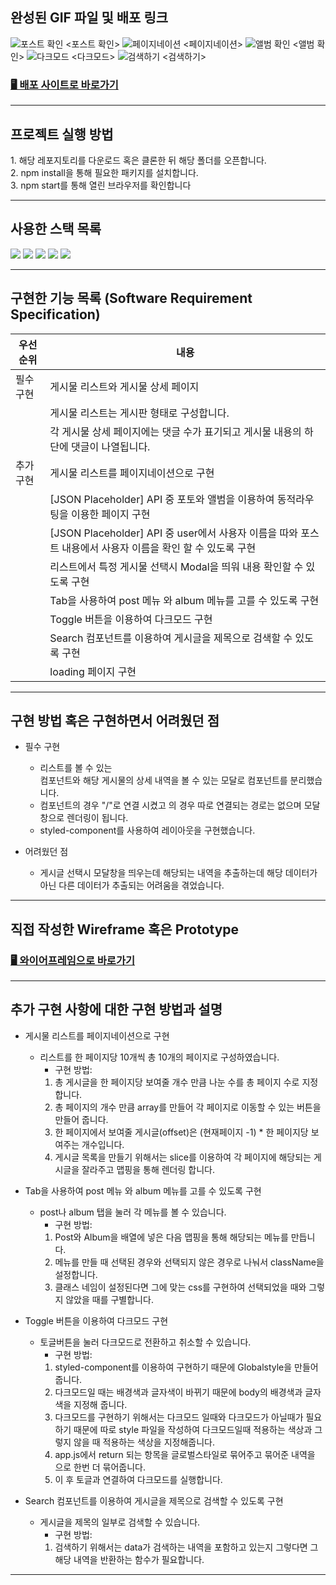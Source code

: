 
<h2>완성된 GIF 파일 및 배포 링크</h2>


![포스트 확인](https://user-images.githubusercontent.com/91598778/182533571-3a53f1d4-5815-48d7-afe3-9d6f108dd1bf.gif)
<포스트 확인>
![페이지네이션](https://user-images.githubusercontent.com/91598778/182533546-5feb612b-0350-417e-8b51-f14c340e4179.gif)
<페이지네이션>
![앨범 확인](https://user-images.githubusercontent.com/91598778/182533582-1fbfd23a-3ad7-4152-ba09-5697695434d0.gif)
<앨범 확인>
![다크모드](https://user-images.githubusercontent.com/91598778/182533562-f2d1a9ae-e20a-4d95-b4a4-b53853af1501.gif)
<다크모드>
![검색하기](https://user-images.githubusercontent.com/91598778/182533570-6be60436-0463-4177-9a94-b5f951fcfd55.gif)
<검색하기>


<h3><a href="http://jeongmin7.surge.sh" target='_blank'>🖥 배포 사이트로 바로가기  </a></h3>

*** 
<h2> 프로젝트 실행 방법 </h2>
1. 해당 레포지토리를 다운로드 혹은 클론한 뒤 해당 폴더를 오픈합니다. <br/>
2. npm install을 통해 필요한 패키지를 설치합니다.<br/>
3. npm start를 통해 열린 브라우저를 확인합니다<br/>

***

<h2> 사용한 스택 목록</h2>
<img src="https://img.shields.io/badge/html5-E34F26?style=for-the-badge&logo=html5&logoColor=white"> 
<img src="https://img.shields.io/badge/css-1572B6?style=for-the-badge&logo=css3&logoColor=white"> 
<img src="https://img.shields.io/badge/javascript-F7DF1E?style=for-the-badge&logo=javascript&logoColor=black"> 
<img src="https://img.shields.io/badge/react-61DAFB?style=for-the-badge&logo=react&logoColor=black"> 
<img src="https://img.shields.io/badge/styledcomponents-DB7093?style=for-the-badge&logo=styledcomponents&logoColor=black">

***
<h2> 구현한 기능 목록 (Software Requirement Specification)</h2>

우선순위|내용|
|---|---|
|필수 구현|게시물 리스트와 게시물 상세 페이지|
||게시물 리스트는 게시판 형태로 구성합니다.|
||각 게시물 상세 페이지에는 댓글 수가 표기되고 게시물 내용의 하단에 댓글이 나열됩니다.|
|추가 구현 | 게시물 리스트를 페이지네이션으로 구현|
||[JSON Placeholder] API 중 포토와 앨범을 이용하여 동적라우팅을 이용한 페이지 구현 |
||[JSON Placeholder] API 중 user에서 사용자 이름을 따와 포스트 내용에서 사용자 이름을 확인 할 수 있도록 구현 |
||리스트에서 특정 게시물 선택시 Modal을 띄워 내용 확인할 수 있도록 구현|
||Tab을 사용하여 post 메뉴 와 album 메뉴를 고를 수 있도록 구현 |
|| Toggle 버튼을 이용하여 다크모드 구현 |
||Search 컴포넌트를 이용하여 게시글을 제목으로 검색할 수 있도록 구현  |
||loading 페이지 구현  |

*** 

<h2>구현 방법 혹은 구현하면서 어려웠던 점</h2>

* 필수 구현
  + 리스트를 볼 수 있는 <Main />컴포넌트와 해당 게시물의 상세 내역을 볼 수 있는 <Post /> 모달로 컴포넌트를 분리했습니다.
  + <Main /> 컴포넌트의 경우 "/"로 연결 시켰고 <Post />의 경우 따로 연결되는 경로는 없으며 모달창으로 렌더링이 됩니다.  
  + styled-component를 사용하여 레이아웃을 구현했습니다. 

* 어려웠던 점 
  + 게시글 선택시 모달창을 띄우는데 해당되는 내역을 추출하는데 해당 데이터가 아닌 다른 데이터가 추출되는 어려움을 겪었습니다. 
*** 

<h2> 직접 작성한 Wireframe 혹은 Prototype </h2>
<h3><a href="https://www.figma.com/file/nemugsHmucESJ2EFrfIY4F/Untitled?node-id=0%3A1" target='_blank'>🖥 와이어프레임으로 바로가기  </a></h3>

***
<h2>추가 구현 사항에 대한 구현 방법과 설명</h2>

* 게시물 리스트를 페이지네이션으로 구현
   + 리스트를 한 페이지당 10개씩 총 10개의 페이지로 구성하였습니다. 
     - 구현 방법:
     1. 총 게시글을 한 페이지당 보여줄 개수 만큼 나눈 수를 총 페이지 수로 지정합니다. 
     2. 총 페이지의 개수 만큼 array를 만들어 각 페이지로 이동할 수 있는 버튼을 만들어 줍니다.
     3. 한 페이지에서 보여줄 게시글(offset)은 (현재페이지 -1) * 한 페이지당 보여주는 개수입니다. 
     4. 게시글 목록을 만들기 위해서는 slice를 이용하여 각 페이지에 해당되는 게시글을 잘라주고 맵핑을 통해 렌더링 합니다. 
     
* Tab을 사용하여 post 메뉴 와 album 메뉴를 고를 수 있도록 구현 
   + post나 album 탭을 눌러 각 메뉴를 볼 수 있습니다.
     - 구현 방법:
     1. Post와 Album을 배열에 넣은 다음 맵핑을 통해 해당되는 메뉴를 만듭니다.
     2. 메뉴를 만들 때 선택된 경우와 선택되지 않은 경우로 나눠서  className을 설정합니다.  
     3. 클래스 네임이 설정된다면 그에 맞는 css를 구현하여 선택되었을 때와 그렇지 않았을 때를 구별합니다. 
     
   
* Toggle 버튼을 이용하여 다크모드 구현 
  + 토글버튼을 눌러 다크모드로 전환하고 취소할 수 있습니다. 
     - 구현 방법:
     1. styled-component를 이용하여 구현하기 때문에 Globalstyle을 만들어 줍니다. 
     2. 다크모드일 때는 배경색과 글자색이 바뀌기 때문에 body의 배경색과 글자색을 지정해 줍니다. 
     3. 다크모드를 구현하기 위해서는 다크모드 일때와 다크모드가 아닐때가 필요하기 때문에 따로 style 파일을 작성하여 다크모드일때 적용하는 색상과 그렇지 않을  때 적용하는 색상을 지정해줍니다. 
     4. app.js에서 return 되는 항목을 글로벌스타일로 묶어주고 묶어준 내역을 <ThemeProvider theme=/>으로 한번 더 묶어줍니다. 
     5. 이 후 토글과 연결하여 다크모드를 실행합니다.  
   
* Search 컴포넌트를 이용하여 게시글을 제목으로 검색할 수 있도록 구현 
  + 게시글을 제목의 일부로 검색할 수 있습니다. 
       - 구현 방법:
     1. 검색하기 위해서는 data가 검색하는 내역을 포함하고 있는지 그렇다면 그 해당 내역을 반환하는 함수가 필요합니다. 
    

***
